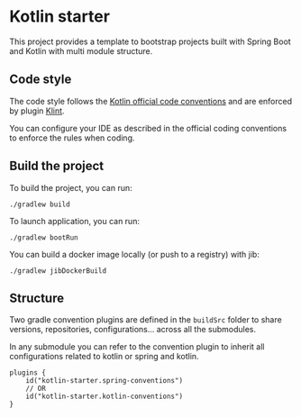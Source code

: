 # Kotlin starter

This project provides a template to bootstrap projects built with Spring Boot and Kotlin with multi module structure.

## Code style

The code style follows the [Kotlin official code conventions](https://kotlinlang.org/docs/coding-conventions.html) and
are enforced by plugin [Klint](https://pinterest.github.io/ktlint/latest/).

You can configure your IDE as described in the official coding conventions to enforce the rules when coding.

## Build the project

To build the project, you can run:

```shell
./gradlew build
```

To launch application, you can run:

```shell
./gradlew bootRun
```

You can build a docker image locally (or push to a registry) with jib:

```shell
./gradlew jibDockerBuild
```

## Structure

Two gradle convention plugins are defined in the `buildSrc` folder to share versions, repositories, configurations...
across all the submodules.

In any submodule you can refer to the convention plugin to inherit all configurations related to kotlin or spring and
kotlin.

```
plugins {
    id("kotlin-starter.spring-conventions")
    // OR
    id("kotlin-starter.kotlin-conventions")
}
```